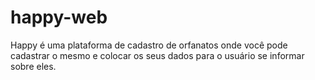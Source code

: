 # happy-web
Happy é uma plataforma de cadastro de orfanatos onde você pode cadastrar o mesmo e colocar os seus dados para o usuário se informar sobre eles.
